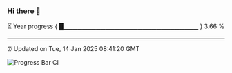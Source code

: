 ### Hi there 👋

⏳ Year progress { █▁▁▁▁▁▁▁▁▁▁▁▁▁▁▁▁▁▁▁▁▁▁▁▁▁▁▁▁▁ } 3.66 %

---

⏰ Updated on Tue, 14 Jan 2025 08:41:20 GMT

![Progress Bar CI](https://github.com/IshwaranRudhara/GIT-ACTION/workflows/Progress%20Bar%20CI/badge.svg)

